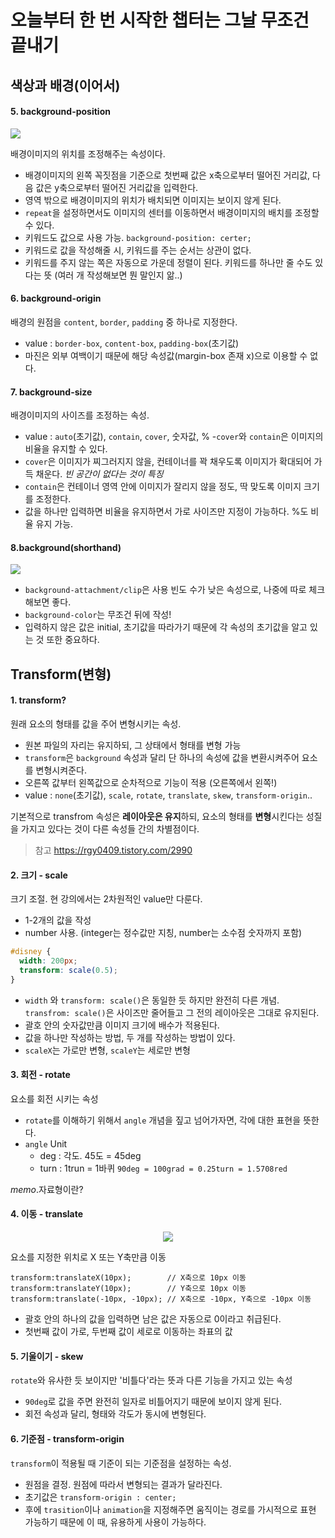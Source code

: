 # 오늘부터 한 번 시작한 챕터는 그날 무조건 끝내기
## 색상과 배경(이어서)
#### 5. background-position
<p ailgn="center">
  <img src="https://i.stack.imgur.com/FJ0JI.png">
</p>
배경이미지의 위치를 조정해주는 속성이다. 

  - 배경이미지의 왼쪽 꼭짓점을 기준으로 첫번째 값은 x축으로부터 떨어진 거리값, 다음 값은 y축으로부터 떨어진 거리값을 입력한다.
  - 영역 밖으로 배경이미지의 위치가 배치되면 이미지는 보이지 않게 된다.
  - `repeat`을 설정하면서도 이미지의 센터를 이동하면서 배경이미지의 배치를 조정할 수 있다.
  - 키워드도 값으로 사용 가능.
  `background-position: certer;`
  - 키워드로 값을 작성해줄 시, 키워드를 주는 순서는 상관이 없다.
  - 키워드를 주지 않는 쪽은 자동으로 가운데 정렬이 된다. 키워드를 하나만 줄 수도 있다는 뜻 (여러 개 작성해보면 뭔 말인지 앎..)

#### 6. background-origin
배경의 원점을 `content`, `border`, `padding` 중 하나로 지정한다.

  - value : `border-box`, `content-box`, `padding-box`(초기값)
  - 마진은 외부 여백이기 때문에 해당 속성값(margin-box 존재 x)으로 이용할 수 없다.

#### 7. background-size
배경이미지의 사이즈를 조정하는 속성.

  - value : `auto`(초기값), `contain`, `cover`, 숫자값, %
  -`cover`와 `contain`은 이미지의 비율을 유지할 수 있다.
  - `cover`은 이미지가 찌그러지지 않을, 컨테이너를 꽉 채우도록 이미지가 확대되어 가득 채운다.  *빈 공간이 없다는 것이 특징*
  - `contain`은 컨테이너 영역 안에 이미지가 잘리지 않을 정도, 딱 맞도록 이미지 크기를 조정한다.
  - 값을 하나만 입력하면 비율을 유지하면서 가로 사이즈만 지정이 가능하다. %도 비율 유지 가능.

#### 8.background(shorthand)
<p ailgn="center">
  <img src="https://devrix.com/wp-content/uploads/2015/07/background-property.jpg">
</p>

 - `background-attachment/clip`은 사용 빈도 수가 낮은 속성으로, 나중에 따로 체크해보면 좋다.
 - `background-color`는 무조건 뒤에 작성!
 - 입력하지 않은 값은 initial, 초기값을 따라가기 때문에 각 속성의 초기값을 알고 있는 것 또한 중요하다.

## Transform(변형)
#### 1. transform?
 원래 요소의 형태를 값을 주어 변형시키는 속성.
 - 원본 파일의 자리는 유지하되, 그 상태에서 형태를 변형 가능
 - `transform`은 `background` 속성과 달리 단 하나의 속성에 값을 변환시켜주어 요소를 변형시켜준다.
 - 오른쪽 값부터 왼쪽값으로 순차적으로 기능이 적용 (오른쪽에서 왼쪽!)
 - value : `none`(초기값), `scale`, `rotate`, `translate`, `skew`, `transform-origin`..

 기본적으로 transfrom 속성은 **레이아웃은 유지**하되, 요소의 형태를 **변형**시킨다는 성질을 가지고 있다는 것이 다른 속성들 간의 차별점이다.

 >참고 https://rgy0409.tistory.com/2990
 
#### 2. 크기 - scale
크기 조절. 현 강의에서는 2차원적인 value만 다룬다.
  - 1-2개의 값을 작성
  - number 사용. (integer는 정수값만 지칭, number는 소수점 숫자까지 포함)

```css
#disney {
  width: 200px;
  transform: scale(0.5);
}
```
  - `width` 와 `transform: scale()`은 동일한 듯 하지만 완전히 다른 개념. `transfrom: scale()`은 사이즈만 줄어들고 그 전의 레이아웃은 그대로 유지된다.
  - 괄호 안의 숫자값만큼 이미지 크기에 배수가 적용된다.
  - 값을 하나만 작성하는 방법, 두 개를 작성하는 방법이 있다.  
  - `scaleX`는 가로만 변형, `scaleY`는 세로만 변형

#### 3. 회전 - rotate
요소를 회전 시키는 속성
  - `rotate`를 이해하기 위해서 `angle` 개념을 짚고 넘어가자면, 각에 대한 표현을 뜻한다.
  - `angle` Unit
    - deg : 각도. 45도 = 45deg
    - turn : 1trun = 1바퀴 
    `90deg = 100grad = 0.25turn = 1.5708red`
  
  *memo*.자료형이란?

#### 4. 이동 - translate
<p align="center">
  <img src="https://res.cloudinary.com/practicaldev/image/fetch/s--PlbWbs7V--/c_limit%2Cf_auto%2Cfl_progressive%2Cq_auto%2Cw_880/https://dev-to-uploads.s3.amazonaws.com/uploads/articles/tkbkgh1fkc2ik20u1cw5.png">
</p>
요소를 지정한 위치로 X 또는 Y축만큼 이동

```
transform:translateX(10px);        // X축으로 10px 이동
transform:translateY(10px);        // Y축으로 10px 이동
transform:translate(-10px, -10px); // X축으로 -10px, Y축으로 -10px 이동
```
  - 괄호 안의 하나의 값을 입력하면 남은 값은 자동으로 0이라고 취급된다.
  - 첫번째 값이 가로, 두번째 값이 세로로 이동하는 좌표의 값

#### 5. 기울이기 - skew
`rotate`와 유사한 듯 보이지만 '비틀다'라는 뜻과 다른 기능을 가지고 있는 속성
  - `90deg`로 값을 주면 완전히 일자로 비틀어지기 때문에 보이지 않게 된다.
  - 회전 속성과 달리, 형태와 각도가 동시에 변형된다.

#### 6. 기준점 - transform-origin
`transform`이 적용될 때 기준이 되는 기준점을 설정하는 속성. 
  - 원점을 결정. 원점에 따라서 변형되는 결과가 달라진다.
  - 초기값은 `transform-origin : center;`
  - 후에 `trasition`이나 `animation`을 지정해주면 움직이는 경로를 가시적으로 표현 가능하기 때문에 이 때, 유용하게 사용이 가능하다.
